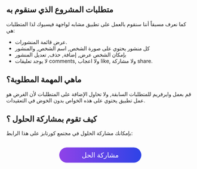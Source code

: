 ## متطلبات المشروع الذي سنقوم به

كما نعرف مسبقاً أننا سنقوم بالعمل على تطبيق مشابه لواجهة فيسبوك لذا المتطلبات هي:

* عرض قائمة المنشورات.
* كل منشور يحتوي على صورة الشخص, اسم الشخص, والمنشور
* بإمكان الشخص عرض, إضافة, حذف, تعديل المنشور
* لا يوجد تعليقات comments, ولا اعجاب like, ولا مشاركة share.

## ماهي المهمة المطلوبة؟

قم بعمل وايرفريم للمتطلبات السابقة, ولا تحاول الإضافة على المتطلبات لأن الغرض هو عمل تطبيق يحتوي على هذه الخواص بدون الخوض في التعقيدات.

## كيف تقوم بمشاركة الحلول ؟

بإمكانك مشاركة الحلول في مجتمع كورتابز على هذا الرابط:

<a href="https://forums.coretabs.net/t/مشاركة-حلول-تجنب-النسخ-واللصق-باسخدام-الدوال/1159" style="display: block; width: 200px; background-color: #5355e8; background-image:linear-gradient(to left, #2d43e7, #9042e8); color:#fff; padding: 10px; margin: 30px auto; border-radius:100px; text-decoration: none; font-size: 18px; text-align: center;">مشاركة الحل</a>